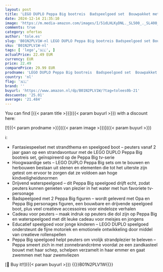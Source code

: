 ```yaml
---
layout: post
title: 'LEGO DUPLO Peppa Big bootreis  Badspeelgoed set  Bouwpakket met Speelgoed Boot die Drijft  Educatieve Set voor Peuters met 2 Figuren  Rollenspel Cadeau voor Meisjes en Jongens vanaf 2 jaar 10432'
date: 2024-12-14 21:35:10
image: 'https://m.media-amazon.com/images/I/51dLHLKyDNL._SL500_._SL400_.jpg'
comments: true
category: ofertas
author: 'tole.es'
slug: 'B01N2PLV1W-nl LEGO DUPLO Peppa Big bootreis Badspeelgoed set Bouwpakket...'
sku: 'B01N2PLV1W-nl'
tags: [ 'lego','🇳🇱', ]
actualPrice: 22.49 EUR
currency: EUR
price: 22.49
comparePrice: 29.99 EUR
prodname: 'LEGO DUPLO Peppa Big bootreis  Badspeelgoed set  Bouwpakket met Speelgoed Boot die Drijft  Educatieve Set voor Peuters met 2 Figuren  Rollenspel Cadeau voor Meisjes en Jongens vanaf 2 jaar 10432'
country: 'nl'
flag: '🇳🇱'
brand: ''
buyurl: 'https://www.amazon.nl/dp/B01N2PLV1W/?tag=tolees0b-21'
descuento: '25.01'
average: '21.484'
---
```


You can find [{{< param title >}}]({{< param buyurl >}}) with a discount here:

[![{{< param prodname >}}]({{< param image >}})]({{< param buyurl >}})

ℹ️:

- Fantasiespeelset met strandthema en speelgoed boot – peuters vanaf 2 jaar gaan op een strandavontuur met de LEGO DUPLO Peppa Big bootreis set, geïnspireerd op de Peppa Big tv-serie
- Hoogwaardige sets – LEGO DUPLO Peppa Big sets om te bouwen en herbouwen bestaan uit stenen en elementen die tot het uiterste zijn getest om ervoor te zorgen dat ze voldoen aan hoge kindveiligheidsnormen
- Drijvend waterspeelgoed – dit Peppa Big speelgoed drijft echt, zodat peuters kunnen genieten van plezier in het water met hun favoriete tv-personage
- Badspeelgoed met 2 Peppa Big figuren – wordt geleverd met Opa en Peppa Big personages figuren, een bouwbare en drijvende speelgoed boot, plus veel creatieve accessoires voor eindeloze verhalen
- Cadeau voor peuters – maak indruk op peuters die dol zijn op Peppa Big en waterspeelgoed met dit leuke cadeau voor meisjes en jongens
- Educatief speelgoed voor jonge kinderen – LEGO DUPLO speelgoed ondersteunt de fijne motoriek en emotionele ontwikkeling door middel van creatieve rollenspellen
- Peppa Big speelgoed helpt peuters om vrolijk strandplezier te beleven – Peppa smeert zich in met zonnebrandcrème voordat ze een zandkasteel bouwt met haar schep, schelpen verzamelt in haar emmer en gaat zwemmen met haar zwemvliezen

[🛒 Buy it!!]({{< param buyurl >}})
{{<world>}}B01N2PLV1W{{</world>}}
